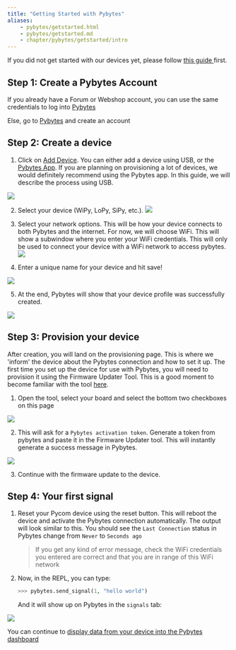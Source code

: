 ```yaml
---
title: "Getting Started with Pybytes"
aliases:
    - pybytes/getstarted.html
    - pybytes/getstarted.md
    - chapter/pybytes/getstarted/intro
---
```


If you did not get started with our devices yet, please follow [this guide ](/gettingstarted/) first.

## Step 1: Create a Pybytes Account

If you already have a Forum or Webshop account, you can use the same credentials to log into [Pybytes](https://pybytes.pycom.io/)

Else, go to [Pybytes](https://pybytes.pycom.io) and create an account

## Step 2: Create a device 
1. Click on [Add Device](https://pybytes.pycom.io/devices). You can either add a device using USB, or the [Pybytes App](/pybytes/smart/). If you are planning on provisioning a lot of devices, we would definitely recommend using the Pybytes app. In this guide, we will describe the process using USB.

![](/gitbook/assets/pybytes/add-device/add-device-btn.png)

2. Select your device (WiPy, LoPy, SiPy, etc.).
![](/gitbook/assets/pybytes/add-device/select-device-type.png)

3. Select your network options. This will be how your device connects to both Pybytes and the internet. For now, we will choose WiFi. This will show a subwindow where you enter your WiFi credentials. This will only be used to connect your device with a WiFi network to access pybytes.
![](/gitbook/assets/pybytes/add-device/network-step.png)

4. Enter a unique name for your device and hit save!

![](/gitbook/assets/pybytes/add-device/customize-step.png)

5. At the end, Pybytes will show that your device profile was successfully created.

![](/gitbook/assets/pybytes/add-device/final-step.png)

## Step 3: Provision your device

After creation, you will land on the provisioning page. This is where we 'inform' the device about the Pybytes connection and how to set it up. The first time you set up the device for use with Pybytes, you will need to provision it using the Firmware Updater Tool. This is a good moment to become familiar with the tool [here](/updatefirmware/device/).

1. Open the tool, select your board and select the bottom two checkboxes on this page

![](/gitbook/assets/pybytes/add-device/pybytes-provisioning.png)

2. This will ask for a `Pybytes activation token`. Generate a token from pybytes and paste it in the Firmware Updater tool. This will instantly generate a success message in Pybytes.

![](/gitbook/assets/pybytes/add-device/pybytes-provisioning2.png)

3. Continue with the firmware update to the device.

## Step 4: Your first signal

1. Reset your Pycom device using the reset button. This will reboot the device and activate the Pybytes connection automatically. The output will look similar to this. You should see the `Last Connection` status in Pybytes change from `Never` to `Seconds ago`

    > If you get any kind of error message, check the WiFi credentials you entered are correct and that you are in range of this WiFi network

2. Now, in the REPL, you can type:
    ```python
    >>> pybytes.send_signal(1, "hello world")
    ```
    And it will show up on Pybytes in the `signals` tab:

![](/gitbook/assets/pybytes/add-device/send-signal.png)

You can continue to [display data from your device into the Pybytes dashboard](/pybytes/dashboard/) 

